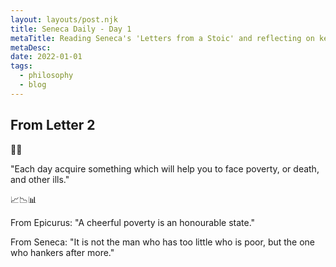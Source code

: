 ```yaml
---
layout: layouts/post.njk
title: Seneca Daily - Day 1
metaTitle: Reading Seneca's 'Letters from a Stoic' and reflecting on key insights
metaDesc:
date: 2022-01-01
tags:
  - philosophy
  - blog
---
```


## From Letter 2

📆➕

"Each day acquire something which will help you to face poverty, or death, and other ills."



📈📉📊

From Epicurus:
"A cheerful poverty is an honourable state."

From Seneca:
"It is not the man who has too little who is poor, but the one who hankers after more."